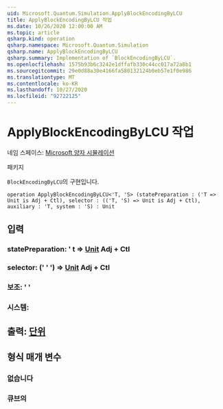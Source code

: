 ```yaml
---
uid: Microsoft.Quantum.Simulation.ApplyBlockEncodingByLCU
title: ApplyBlockEncodingByLCU 작업
ms.date: 10/26/2020 12:00:00 AM
ms.topic: article
qsharp.kind: operation
qsharp.namespace: Microsoft.Quantum.Simulation
qsharp.name: ApplyBlockEncodingByLCU
qsharp.summary: Implementation of `BlockEncodingByLCU`.
ms.openlocfilehash: 1575b93b6c3242e1dffafb330c44cc017a72a8b1
ms.sourcegitcommit: 29e0d88a30e4166fa580132124b0eb57e1f0e986
ms.translationtype: MT
ms.contentlocale: ko-KR
ms.lasthandoff: 10/27/2020
ms.locfileid: "92722125"
---
```

# <a name="applyblockencodingbylcu-operation"></a>ApplyBlockEncodingByLCU 작업

네임 스페이스: [Microsoft 양자 시뮬레이션](xref:Microsoft.Quantum.Simulation)

패키지 [](https://nuget.org/packages/)


`BlockEncodingByLCU`의 구현입니다.

```qsharp
operation ApplyBlockEncodingByLCU<'T, 'S> (statePreparation : ('T => Unit is Adj + Ctl), selector : (('T, 'S) => Unit is Adj + Ctl), auxiliary : 'T, system : 'S) : Unit
```


## <a name="input"></a>입력

### <a name="statepreparation--t--unit-adj--ctl"></a>statePreparation: ' t => [Unit](xref:microsoft.quantum.lang-ref.unit) Adj + Ctl




### <a name="selector--ts--unit-adj--ctl"></a>selector: (' ' ') => [Unit](xref:microsoft.quantum.lang-ref.unit) Adj + Ctl




### <a name="auxiliary--t"></a>보조: ' '




### <a name="system--s"></a>시스템:





## <a name="output--unit"></a>출력: [단위](xref:microsoft.quantum.lang-ref.unit)



## <a name="type-parameters"></a>형식 매개 변수

### <a name="t"></a>없습니다


### <a name="s"></a>큐브의

